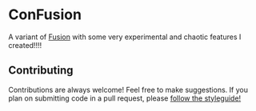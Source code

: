 # ConFusion
A variant of [Fusion](https://github.com/dphfox/Fusion) with some very experimental and chaotic features I created!!!!

## Contributing
Contributions are always welcome! Feel free to make suggestions. If you plan on submitting code in a pull request, please [follow the styleguide!](STYLEGUIDE.md)
